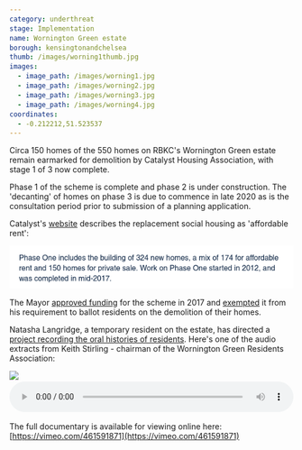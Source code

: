 ```yaml
---
category: underthreat
stage: Implementation 
name: Wornington Green estate 
borough: kensingtonandchelsea
thumb: /images/worning1thumb.jpg
images:
  - image_path: /images/worning1.jpg
  - image_path: /images/worning2.jpg
  - image_path: /images/worning3.jpg
  - image_path: /images/worning4.jpg
coordinates: 
  - -0.212212,51.523537
---
```

Circa 150 homes of the 550 homes on RBKC's Wornington Green estate remain earmarked for demolition by Catalyst Housing Association, with stage 1 of 3 now complete. 

Phase 1 of the scheme is complete and phase 2 is under construction. The 'decanting' of homes on phase 3 is due to commence in late 2020 as is the consultation period prior to submission of a planning application.

Catalyst's [website](https://www.chg.org.uk/development-regeneration/regeneration/wornington-green-kensington/) describes the replacement social housing as 'affordable rent':

<img src="/images/wgar.png" class="img-fluid rounded img-thumbnail">

The Mayor <a href="/approved/funding">approved funding</a> for the scheme in 2017 and <a href="/approved/ballotexemptions">exempted</a> it from his requirement to ballot residents on the demolition of their homes.

Natasha Langridge, a temporary resident on the estate, has directed a [project recording the oral histories of residents](https://worningtonword.renegadetheatre.co.uk/). Here's one of the audio extracts from Keith Stirling - chairman of the Wornington Green Residents Association:

<img src="https://worningtonword.renegadetheatre.co.uk/sites/default/files/styles/portrait_gallery_style/public/2020-04/keith_stirlingportraits-2.jpg" class="img-fluid rounded img-thumbnail">
<audio controls style="width: 100%;">
  <source src="https://worningtonword.renegadetheatre.co.uk/sites/default/files/2020-05/13_keith_stirling.mp3" type="audio/mpeg">
</audio>

The full documentary is available for viewing online here: [https://vimeo.com/461591871](https://vimeo.com/461591871)
